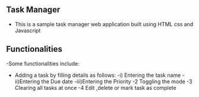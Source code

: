 ## Task Manager
- This is a sample task manager web application built using HTML css and Javascript

## Functionalities
-Some functionalities include:
- Adding a task by filling details as follows:
  -i) Entering the task name
  -ii)Entering the Due date
  -iii)Entering the Priority
-2 Toggling the mode
-3 Clearing all tasks at once
-4 Edit ,delete or mark task as complete
